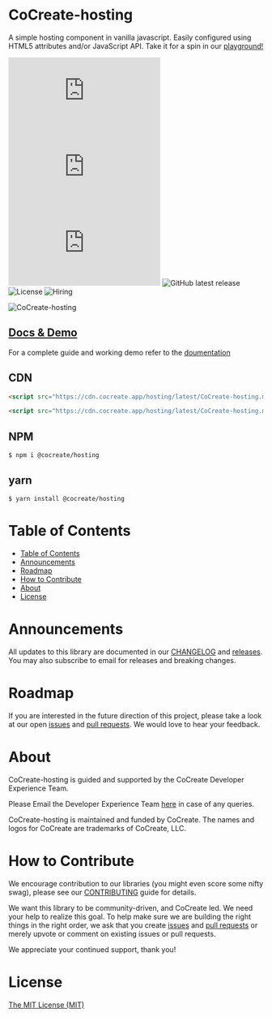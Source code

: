 # CoCreate-hosting

A simple hosting component in vanilla javascript. Easily configured using HTML5 attributes and/or JavaScript API. Take it for a spin in our [playground!](https://cocreate.app/docs/hosting)

![minified](https://img.badgesize.io/https://cdn.cocreate.app/hosting/latest/CoCreate-hosting.min.js?style=flat-square&label=minified&color=orange)
![gzip](https://img.badgesize.io/https://cdn.cocreate.app/hosting/latest/CoCreate-hosting.min.js?compression=gzip&style=flat-square&label=gzip&color=yellow)
![brotli](https://img.badgesize.io/https://cdn.cocreate.app/hosting/latest/CoCreate-hosting.min.js?compression=brotli&style=flat-square&label=brotli)
![GitHub latest release](https://img.shields.io/github/v/release/CoCreate-app/CoCreate-hosting?style=flat-square)
![License](https://img.shields.io/github/license/CoCreate-app/CoCreate-hosting?style=flat-square)
![Hiring](https://img.shields.io/static/v1?style=flat-square&label=&message=Hiring&color=blueviolet)

![CoCreate-hosting](https://cdn.cocreate.app/docs/CoCreate-hosting.gif)

## [Docs & Demo](https://cocreate.app/docs/hosting)

For a complete guide and working demo refer to the [doumentation](https://cocreate.app/docs/hosting)

## CDN

```html
<script src="https://cdn.cocreate.app/hosting/latest/CoCreate-hosting.min.js"></script>
```

```html
<script src="https://cdn.cocreate.app/hosting/latest/CoCreate-hosting.min.css"></script>
```

## NPM

```shell
$ npm i @cocreate/hosting
```

## yarn

```shell
$ yarn install @cocreate/hosting
```

# Table of Contents

- [Table of Contents](#table-of-contents)
- [Announcements](#announcements)
- [Roadmap](#roadmap)
- [How to Contribute](#how-to-contribute)
- [About](#about)
- [License](#license)

<a name="announcements"></a>

# Announcements

All updates to this library are documented in our [CHANGELOG](https://github.com/CoCreate-app/CoCreate-hosting/blob/master/CHANGELOG.md) and [releases](https://github.com/CoCreate-app/CoCreate-hosting/releases). You may also subscribe to email for releases and breaking changes.

<a name="roadmap"></a>

# Roadmap

If you are interested in the future direction of this project, please take a look at our open [issues](https://github.com/CoCreate-app/CoCreate-hosting/issues) and [pull requests](https://github.com/CoCreate-app/CoCreate-hosting/pulls). We would love to hear your feedback.

<a name="about"></a>

# About

CoCreate-hosting is guided and supported by the CoCreate Developer Experience Team.

Please Email the Developer Experience Team [here](mailto:develop@cocreate.app) in case of any queries.

CoCreate-hosting is maintained and funded by CoCreate. The names and logos for CoCreate are trademarks of CoCreate, LLC.

<a name="contribute"></a>

# How to Contribute

We encourage contribution to our libraries (you might even score some nifty swag), please see our [CONTRIBUTING](https://github.com/CoCreate-app/CoCreate-hosting/blob/master/CONTRIBUTING.md) guide for details.

We want this library to be community-driven, and CoCreate led. We need your help to realize this goal. To help make sure we are building the right things in the right order, we ask that you create [issues](https://github.com/CoCreate-app/CoCreate-hosting/issues) and [pull requests](https://github.com/CoCreate-app/CoCreate-hosting/pulls) or merely upvote or comment on existing issues or pull requests.

We appreciate your continued support, thank you!

# License

[The MIT License (MIT)](https://github.com/CoCreate-app/CoCreate-hosting/blob/master/LICENSE)

